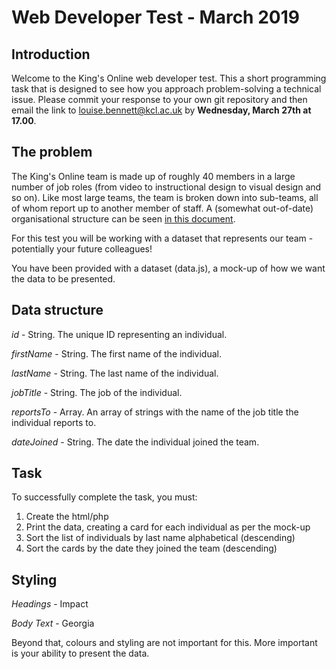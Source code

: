 # Web Developer Test - March 2019

## Introduction

Welcome to the King's Online web developer test. This a short programming task that is designed to see how you approach problem-solving a technical issue. Please commit your response to your own git repository and then email the link to louise.bennett@kcl.ac.uk by **Wednesday, March 27th at 17.00**.

## The problem

The King's Online team is made up of roughly 40 members in a large number of job roles (from video to instructional design to visual design and so on). Like most large teams, the team is broken down into sub-teams, all of whom report up to another member of staff. A (somewhat out-of-date) organisational structure can be seen [in this document](https://www.kcl.ac.uk/study/learningteaching/kings-online/ko-organisational-structure.pdf).

For this test you will be working with a dataset that represents our team - potentially your future colleagues! 

You have been provided with a dataset (data.js), a mock-up of how we want the data to be presented.

## Data structure

_id_ - String. The unique ID representing an individual. 

_firstName_ - String. The first name of the individual.

_lastName_ - String. The last name of the individual.

_jobTitle_ - String. The job of the individual.

_reportsTo_ - Array. An array of strings with the name of the job title the individual reports to.

_dateJoined_ - String. The date the individual joined the team. 

## Task

To successfully complete the task, you must: 

1. Create the html/php
2. Print the data, creating a card for each individual as per the mock-up
3. Sort the list of individuals by last name alphabetical (descending)
4. Sort the cards by the date they joined the team (descending) 

## Styling

_Headings_ - Impact

_Body Text_ - Georgia

Beyond that, colours and styling are not important for this. More important is your ability to present the data.
